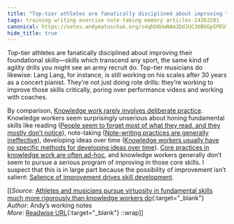 ```yaml
---
title: "Top-tier athletes are fanatically disciplined about improving their foundational skills—skills ..."
tags: training writing exercise note-taking memory articles-24363281
canonical: https://notes.andymatuschak.org/z4qhD8UwNAmJDdJUC36BUGp5PEUfgfzZXvkhB
hide_title: true
---
```


Top-tier athletes are fanatically disciplined about improving their foundational skills—skills which transcend any sport, the same kind of agility drills you might see an army recruit do. Top-tier musicians do likewise: Lang Lang, for instance, is still working on his scales after 30 years as a concert pianist. They’re not just doing rote drills: they’re working to improve those skills critically, poring over performance videos and working with coaches.

By comparison, [Knowledge work rarely involves deliberate practice](https://notes.andymatuschak.org/z5BMvN7tZr8wxZdfFHgjvV9Em5HzXPCboardR). Knowledge workers seem surprisingly unserious about honing fundamental skills like reading ([People seem to forget most of what they read, and they mostly don’t notice](https://notes.andymatuschak.org/z3d6dFhTA5zTmykZ3zh4Y2vCw3aVbUxRiQQcc)), note-taking ([Note-writing practices are generally ineffective](https://notes.andymatuschak.org/z8V2q398qu89vdJ73N2BEYCgevMqux3yxQUAC)), developing ideas over time ([Knowledge workers usually have no specific methods for developing ideas over time](https://notes.andymatuschak.org/z2A9r2zcddVXfxjevj5Nzayhwxr9VuycjxYdz)). [Core practices in knowledge work are often ad-hoc](https://notes.andymatuschak.org/z7z6uFero1JXyANDsq7P4RzeUemPWrHD7Ejmn), and knowledge workers generally don’t seem to pursue a serious program of improving in those core skills. I suspect that this is in large part because the possibility of improvement isn’t salient: [Salience of improvement drives skill development](https://notes.andymatuschak.org/z3TLgRqbKq1iQvYNvxenccLPZUuJNB329uwGw).


[[_Source_: [Athletes and musicians pursue virtuosity in fundamental skills much more rigorously than knowledge workers do](https://notes.andymatuschak.org/z4qhD8UwNAmJDdJUC36BUGp5PEUfgfzZXvkhB){:target="_blank"}<br>
_Author_: Andyʼs working notes<br>
_More_: [Readwise URL](https://readwise.io/open/475711741){:target="_blank"}
::wrap]]